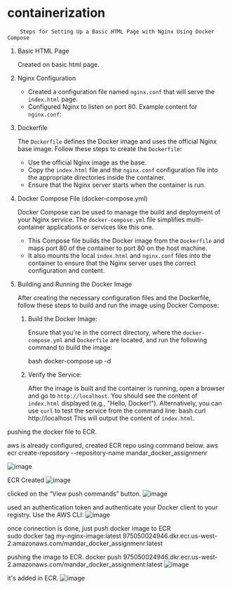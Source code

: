 # containerization

        Steps for Setting Up a Basic HTML Page with Nginx Using Docker Compose

1. Basic HTML Page
   
   Created on basic html page.

2. Nginx Configuration
   
   - Created a configuration file named `nginx.conf` that will serve the `index.html` page.
   - Configured Nginx to listen on port 80. Example content for `nginx.conf`:

3. Dockerfile
   
   The `Dockerfile` defines the Docker image and uses the official Nginx base image. Follow these steps to create the `Dockerfile`:

   - Use the official Nginx image as the base.
   - Copy the `index.html` file and the `nginx.conf` configuration file into the appropriate directories inside the container.
   - Ensure that the Nginx server starts when the container is run.

4. Docker Compose File (docker-compose.yml)
   
   Docker Compose can be used to manage the build and deployment of your Nginx service. The `docker-compose.yml` file simplifies multi-container applications or services like this one.

   - This Compose file builds the Docker image from the `Dockerfile` and maps port 80 of the container to port 80 on the host machine.
   - It also mounts the local `index.html` and `nginx.conf` files into the container to ensure that the Nginx server uses the correct configuration and content.

5. Building and Running the Docker Image
   
   After creating the necessary configuration files and the Dockerfile, follow these steps to build and run the image using Docker Compose:

   1. Build the Docker Image:
   
      Ensure that you're in the correct directory, where the `docker-compose.yml` and `Dockerfile` are located, and run the following command to build the image:

      bash
      docker-compose up -d

   2. Verify the Service:

      After the image is built and the container is running, open a browser and go to `http://localhost`. You should see the content of `index.html` displayed (e.g., "Hello, Docker!").
      Alternatively, you can use `curl` to test the service from the command line:
      bash
      curl http://localhost
      This will output the content of `index.html`.


pushing the docker file to ECR.

aws is already configured, created ECR repo using command below.
aws ecr create-repository --repository-name mandar_docker_assignmenr

![image](https://github.com/user-attachments/assets/dd674566-4a3c-470d-afb2-96de1a22bfa5)

ECR Created
![image](https://github.com/user-attachments/assets/b8272830-094a-4c3b-b4c2-fc4a1e0783ca)

clicked on the “View push commands” button.
![image](https://github.com/user-attachments/assets/75963bd5-8b52-406d-84dd-d8abbbe38b1d)

used an authentication token and authenticate your Docker client to your registry. Use the AWS CLI:
![image](https://github.com/user-attachments/assets/8a2a25cd-886a-4ecb-bbc2-d17ef5fceeff)

once connection is done, just push docker image to ECR        
sudo docker tag my-nginx-image:latest 975050024946.dkr.ecr.us-west-2.amazonaws.com/mandar_docker_assignmenr:latest

pushing the image to ECR.
docker push 975050024946.dkr.ecr.us-west-2.amazonaws.com/mandar_docker_assignment:latest
![image](https://github.com/user-attachments/assets/10c62c2d-cfa5-4b6a-a48d-1b995d0a552b)

it's added in ECR.
![image](https://github.com/user-attachments/assets/43e6dccd-b86f-4f08-9cdf-3d8272f49843)












  
